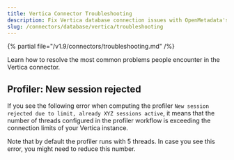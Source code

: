 ```yaml
---
title: Vertica Connector Troubleshooting
description: Fix Vertica database connection issues with OpenMetadata'scomprehensive troubleshooting guide. Get step-by-step solutions for common errors and problems.
slug: /connectors/database/vertica/troubleshooting
---
```


{% partial file="/v1.9/connectors/troubleshooting.md" /%}

Learn how to resolve the most common problems people encounter in the Vertica connector.

## Profiler: New session rejected

If you see the following error when computing the profiler `New session rejected due to limit, already XYZ sessions active`,
it means that the number of threads configured in the profiler workflow is exceeding the connection limits of your
Vertica instance.

Note that by default the profiler runs with 5 threads. In case you see this error, you might need to reduce this number.
